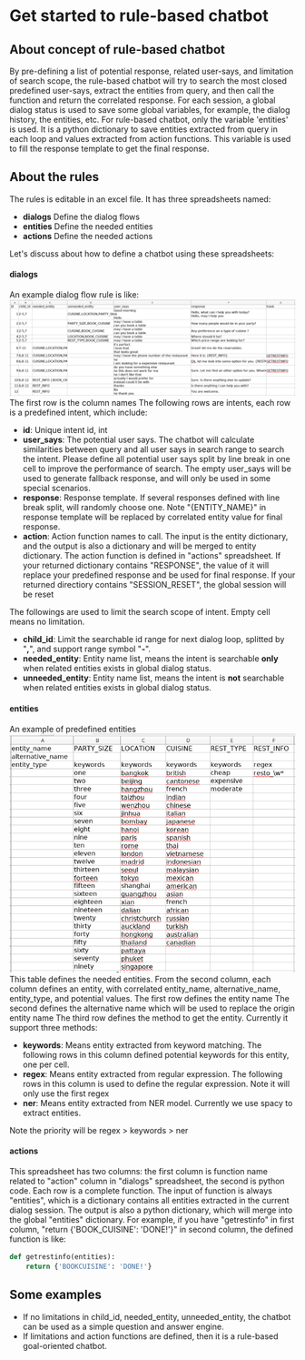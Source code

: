# Get started to rule-based chatbot 
## About concept of rule-based chatbot
By pre-defining a list of potential response, related user-says,  and limitation of search scope, the rule-based chatbot will try to search the most closed predefined user-says, extract the entities from query, and then call the function and return the correlated response. 
For each session, a global dialog status is used to save some global variables, for example, the dialog history, the entities, etc. For rule-based chatbot, only the variable 'entities' is used. It is a python dictionary to save entities extracted from query in each loop and values extracted from action functions. This variable is used to fill the response template to get the final response.
## About the rules
The rules is editable in an excel file. It has three spreadsheets named:

- **dialogs**
	Define the dialog flows
- **entities**
	Define the needed entities
- **actions**
    Define the needed actions
	
Let's discuss about how to define a chatbot using these spreadsheets:
#### dialogs
An example dialog flow rule is like:
![rule_dialogs](img/rule_dialogs.png) 
The first row is the column names
The following rows are intents, each row is a predefined intent, which include:

 - **id**: Unique intent id, int
 - **user_says**: The potential user says. The chatbot will calculate similarities between query and all user says in search range to search the intent. Please define all potential user says split by line break in one cell to improve the performance of search.  The empty user_says  will be used to generate fallback response, and will only be used in some special scenarios. 
 - **response**: Response template. If several responses defined with line break split, will randomly choose one. Note "{ENTITY_NAME}" in  response template will be replaced by correlated entity value for final response.
 - **action**: Action function names to call. The input is the entity dictionary, and the output is also a dictionary and will be merged to entity dictionary. The action function is defined in "actions" spreadsheet. If your returned dictionary contains "RESPONSE", the value of it will replace your predefined response and be used for final response. If your returned directiory contains "SESSION_RESET", the global session will be reset
 
 The followings are used to limit the search scope of intent. Empty cell means no limitation.
 
 - **child_id**: Limit the searchable id range for next dialog loop, splitted by "**,**", and support range symbol "**-**". 
 - **needed_entity**: Entity name list, means the intent is searchable **only** when related entities exists in global dialog status.
 - **unneeded_entity**: Entity name list, means the intent is **not** searchable when related entities exists in global dialog status.

#### entities
An example of predefined entities
![rule_entities](img/rule_entities.png) 
This table defines the needed entities. From the second column, each column defines an entity, with correlated entity_name, alternative_name, entity_type, and potential values.
The first row defines the entity name
The second defines the alternative name which will be used to replace the origin entity name
The third row defines the method to get the entity. Currently it support three methods:

- **keywords**: Means entity extracted from keyword matching. The following rows in this column defined potential keywords for this entity, one per cell.
- **regex**: Means entity extracted from regular expression. The following rows in this column is used to define the regular expression. Note it will only use the first regex 
- **ner**: Means entity extracted from NER model. Currently we use spacy to extract entities.

Note the priority will be regex > keywords > ner

#### actions
This spreadsheet has two columns: the first column is function name related to "action" column in "dialogs" spreadsheet, the second is python code. Each row is a complete function. The input of function is always "entities", which is a dictionary contains all entities extracted in the current dialog session. The output is also a python dictionary, which will merge into the global "entities" dictionary.
For example,  if you have "getrestinfo" in first column, "return {'BOOK_CUISINE': 'DONE!'}" in second column, the defined function is like:
```python
def getrestinfo(entities):
    return {'BOOKCUISINE': 'DONE!'}
```

## Some examples
- If no limitations in child_id, needed_entity, unneeded_entity, the chatbot can be used as a simple question and answer engine. 
- If limitations and action functions are defined, then it is a rule-based goal-oriented chatbot.

